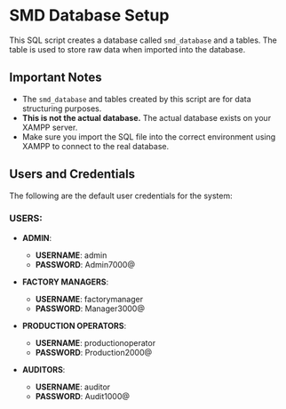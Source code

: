 # SMD Database Setup

This SQL script creates a database called `smd_database` and a tables. The table is used to store raw data when imported into the database.

## Important Notes

- The `smd_database` and tables created by this script are for data structuring purposes.
- **This is not the actual database.** The actual database exists on your XAMPP server.
- Make sure you import the SQL file into the correct environment using XAMPP to connect to the real database.

## Users and Credentials

The following are the default user credentials for the system:

### USERS:
- **ADMIN**:  
  - **USERNAME**: admin  
  - **PASSWORD**: Admin7000@

- **FACTORY MANAGERS**:  
  - **USERNAME**: factorymanager  
  - **PASSWORD**: Manager3000@

- **PRODUCTION OPERATORS**:  
  - **USERNAME**: productionoperator  
  - **PASSWORD**: Production2000@

- **AUDITORS**:  
  - **USERNAME**: auditor  
  - **PASSWORD**: Audit1000@
